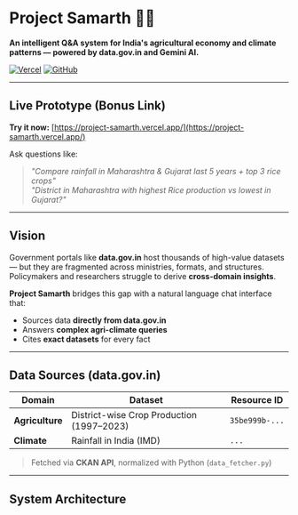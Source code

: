 # Project Samarth 🌾🤖

**An intelligent Q&A system for India's agricultural economy and climate patterns — powered by data.gov.in and Gemini AI.**

[![Vercel](https://img.shields.io/badge/Vercel-Live%20Demo-000000?style=for-the-badge&logo=vercel)](https://project-samarth.vercel.app/)
[![GitHub](https://img.shields.io/badge/GitHub-View%20Code-181717?style=for-the-badge&logo=github)](https://github.com/Kunal-artist/project_samarth)

---

## Live Prototype (Bonus Link)
**Try it now:** [https://project-samarth.vercel.app/](https://project-samarth.vercel.app/)

Ask questions like:
> _"Compare rainfall in Maharashtra & Gujarat last 5 years + top 3 rice crops"_  
> _"District in Maharashtra with highest Rice production vs lowest in Gujarat?"_

---

## Vision
Government portals like **data.gov.in** host thousands of high-value datasets — but they are fragmented across ministries, formats, and structures. Policymakers and researchers struggle to derive **cross-domain insights**.

**Project Samarth** bridges this gap with a natural language chat interface that:
- Sources data **directly from data.gov.in**
- Answers **complex agri-climate queries**
- Cites **exact datasets** for every fact

---

## Data Sources (data.gov.in)
| Domain | Dataset | Resource ID |
|-------|--------|------------|
| **Agriculture** | District-wise Crop Production (1997–2023) | `35be999b-...` |
| **Climate** | Rainfall in India (IMD) | `...` |

> Fetched via **CKAN API**, normalized with Python (`data_fetcher.py`)

---

## System Architecture

